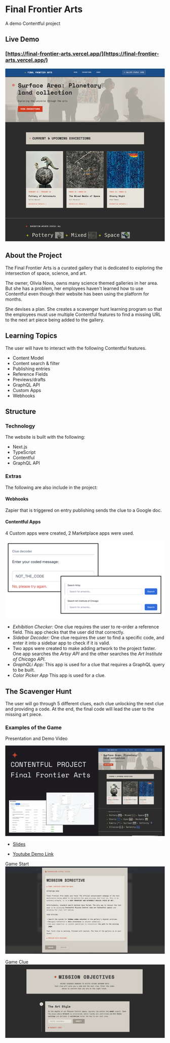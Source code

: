 # Final Frontier Arts
A demo Contentful project

## Live Demo

### [https://final-frontier-arts.vercel.app/](https://final-frontier-arts.vercel.app/)

![homepage screenshot](/readme/homepage.png)

## About the Project

The Final Frontier Arts is a curated gallery that is dedicated to exploring the intersection of space, science, and art. 

The owner, Olivia Nova, owns many science themed galleries in her area. But she has a problem, her employees haven't learned how to use Contentful even though their website has been using the platform for months.

She devises a plan. She creates a scavenger hunt learning program so that the employees must use multiple Contentful features to find a missing URL to the next art piece being added to the gallery.

## Learning Topics
The user will have to interact with the following Contentful features. 

* Content Model
* Content search & filter
* Publishing entries
* Reference Fields
* Previews/drafts
* GraphQL API
* Custom Apps
* Webhooks


## Structure

### Technology
The website is built with the following:
* Next.js
* TypeScript
* Contentful
* GraphQL API

### Extras
The following are also include in the project:

#### Webhooks
Zapier that is triggered on entry publishing sends the clue to a Google doc.

#### Contentful Apps
4 Custom apps were created, 2 Marketplace apps were used.

![apps screenshot](/readme/apps.png)

* *Exhibition Checker:* One clue requires the user to re-order a reference field. This app checks that the user did that correctly.
* *Sidebar Decoder:* One clue requires the user to find a specific code, and enter it into a sidebar app to check if it is valid.
* Two apps were created to make adding artwork to the project faster. One app searches the *Artsy API* and the other searches the *Art Institute of Chicago API*.
* *GraphQLi App:* This app is used for a clue that requires a GraphQL query to be built.
* *Color Picker App* This app is used for a clue.

## The Scavenger Hunt

The user will go through 5 different clues, each clue unlocking the next clue and providing a code. At the end, the final code will lead the user to the missing art piece. 

### Examples of the Game
Presentation and Demo Video

![game screenshot](/readme/demo.png)


* [Slides](https://docs.google.com/presentation/d/1zD2WfaYYwDaypVuLgWVtJ94HOFnKkmnOu34gjuv_vaU/edit?usp=sharing)

* [Youtube Demo Link](https://youtu.be/7nFStze8tB4)


Game Start
![game screenshot](/readme/game-start.png)

Game Clue
![clue screenshot](/readme/game-clue.png)